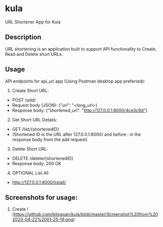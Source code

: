 # kula
URL Shortener App for Kula

## Description
URL shortening is an application built to support API functionality to Create, Read and Delete short URLs. 

## Usage

API endpoints for api_url app (Using Postman desktop app preferred):

1. Create Short URL:
- POST /add/
- Request body (JSON): {"url": "<long_url>}
- Response body: {"shortened_url": "http://127.0.0.1:8000/4ce3c9d"}

2. Get Short URL Details:
- GET /list/{shortenedID}
- (Shortened ID is the URL after 127.0.0.1:8000/ and before : in the response body from the add request)

3. Delete Short URL:
- DELETE /delete/{shortenedID}
- Response body: 200 OK


4. OPTIONAL List All
- http://127.0.0.1:8000/listall/

## Screenshots for usage:

1. Create
!(https://github.com/bitsgoan/kula/blob/master/Screenshot%20from%202023-04-22%2001-25-19.png)
